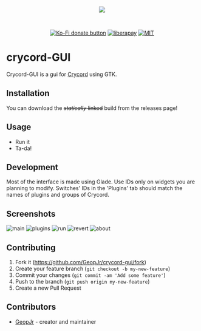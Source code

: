 <div align="center">
<br />
  <p>
    <img src="https://i.imgur.com/72k3szq.png"/>
  </p>
  <br />
  <p>
    <a href="https://ko-fi.com/GeopJr" title="Donate to this project using Ko-Fi"><img src="https://img.shields.io/badge/Buy%20me%20a-KoFi-white.svg" alt="Ko-Fi donate button" /></a>
    <a href="https://liberapay.com/GeopJr"><img src="https://img.shields.io/liberapay/patrons/GeopJr.svg?logo=liberapay" alt="liberapay" ></a>
    <a href="https://github.com/GeopJr/Crycord/blob/master/LICENSE"><img src="https://img.shields.io/badge/LICENSE-MIT-000000.svg" alt="MIT" /></a>
  </p>
</div>

# crycord-GUI

Crycord-GUI is a gui for [Crycord](https://github.com/GeopJr/crycord) using GTK.

## Installation

You can download the ~~*statically* linked~~ build from the releases page!

## Usage

- Run it
- Ta-da!

## Development

Most of the interface is made using Glade.
Use IDs only on widgets you are planning to modify.
Switches' IDs in the 'Plugins' tab should match the names of plugins and groups of Crycord.

## Screenshots

![main](https://i.imgur.com/Cgj74wP.png)
![plugins](https://i.imgur.com/hgo70zY.png)
![run](https://i.imgur.com/Ky5XGFt.png)
![revert](https://i.imgur.com/F5tclCa.png)
![about](https://i.imgur.com/plO89ip.png)

## Contributing

1. Fork it (<https://github.com/GeopJr/crycord-gui/fork>)
2. Create your feature branch (`git checkout -b my-new-feature`)
3. Commit your changes (`git commit -am 'Add some feature'`)
4. Push to the branch (`git push origin my-new-feature`)
5. Create a new Pull Request

## Contributors

- [GeopJr](https://github.com/GeopJr) - creator and maintainer

